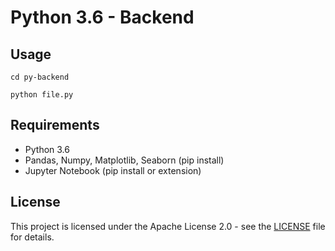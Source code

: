 # Python 3.6 - Backend

## Usage

```
cd py-backend
```

```
python file.py
```

## Requirements

- Python 3.6
- Pandas, Numpy, Matplotlib, Seaborn (pip install)
- Jupyter Notebook (pip install or extension)

## License

This project is licensed under the Apache License 2.0 - see the [LICENSE](LICENSE) file for details.
